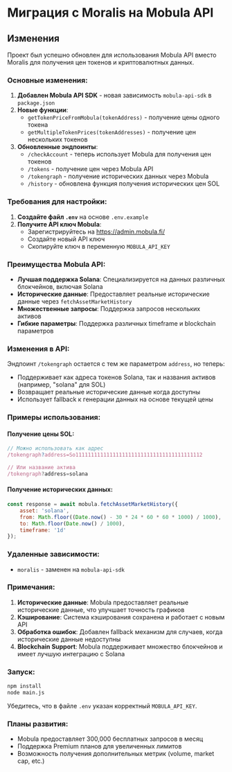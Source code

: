 # Миграция с Moralis на Mobula API

## Изменения

Проект был успешно обновлен для использования Mobula API вместо Moralis для получения цен токенов и криптовалютных данных.

### Основные изменения:

1. **Добавлен Mobula API SDK** - новая зависимость `mobula-api-sdk` в `package.json`
2. **Новые функции**:
   - `getTokenPriceFromMobula(tokenAddress)` - получение цены одного токена
   - `getMultipleTokenPrices(tokenAddresses)` - получение цен нескольких токенов
3. **Обновленные эндпоинты**:
   - `/checkAccount` - теперь использует Mobula для получения цен токенов
   - `/tokens` - получение цен через Mobula API
   - `/tokengraph` - получение исторических данных через Mobula
   - `/history` - обновлена функция получения исторических цен SOL

### Требования для настройки:

1. **Создайте файл `.env`** на основе `.env.example`
2. **Получите API ключ Mobula**:
   - Зарегистрируйтесь на https://admin.mobula.fi/
   - Создайте новый API ключ
   - Скопируйте ключ в переменную `MOBULA_API_KEY`

### Преимущества Mobula API:

- **Лучшая поддержка Solana**: Специализируется на данных различных блокчейнов, включая Solana
- **Исторические данные**: Предоставляет реальные исторические данные через `fetchAssetMarketHistory`
- **Множественные запросы**: Поддержка запросов нескольких активов
- **Гибкие параметры**: Поддержка различных timeframe и blockchain параметров

### Изменения в API:

Эндпоинт `/tokengraph` остается с тем же параметром `address`, но теперь:
- Поддерживает как адреса токенов Solana, так и названия активов (например, "solana" для SOL)
- Возвращает реальные исторические данные когда доступны
- Использует fallback к генерации данных на основе текущей цены

### Примеры использования:

#### Получение цены SOL:
```javascript
// Можно использовать как адрес
/tokengraph?address=So11111111111111111111111111111111111111112

// Или название актива
/tokengraph?address=solana
```

#### Получение исторических данных:
```javascript
const response = await mobula.fetchAssetMarketHistory({
    asset: 'solana',
    from: Math.floor((Date.now() - 30 * 24 * 60 * 60 * 1000) / 1000),
    to: Math.floor(Date.now() / 1000),
    timeframe: '1d'
});
```

### Удаленные зависимости:

- `moralis` - заменен на `mobula-api-sdk`

### Примечания:

1. **Исторические данные**: Mobula предоставляет реальные исторические данные, что улучшает точность графиков
2. **Кэширование**: Система кэширования сохранена и работает с новым API
3. **Обработка ошибок**: Добавлен fallback механизм для случаев, когда исторические данные недоступны
4. **Blockchain Support**: Mobula поддерживает множество блокчейнов и имеет лучшую интеграцию с Solana

### Запуск:

```bash
npm install
node main.js
```

Убедитесь, что в файле `.env` указан корректный `MOBULA_API_KEY`.

### Планы развития:

- Mobula предоставляет 300,000 бесплатных запросов в месяц
- Поддержка Premium планов для увеличенных лимитов
- Возможность получения дополнительных метрик (volume, market cap, etc.)